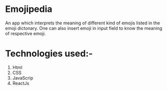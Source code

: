 # Emojipedia

An app which interprets the meaning of different kind of emojis listed in the emoji dictonary. One can also insert emoji in input field to know the meaning of respective emoji.

# Technologies used:-
1. Html
2. CSS
3. JavaScrip
4. ReactJs

